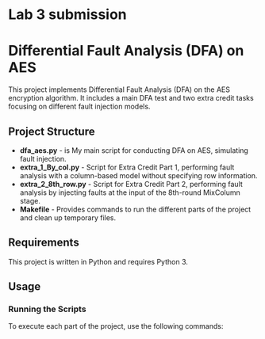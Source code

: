 # Lab 3 submission
# Differential Fault Analysis (DFA) on AES

This project implements Differential Fault Analysis (DFA) on the AES encryption algorithm. It includes a main DFA test and two extra credit tasks focusing on different fault injection models.

## Project Structure

- **dfa_aes.py** - is My main script for conducting DFA on AES, simulating fault injection.
- **extra_1_By_col.py** - Script for Extra Credit Part 1, performing fault analysis with a column-based model without specifying row information.
- **extra_2_8th_row.py** - Script for Extra Credit Part 2, performing fault analysis by injecting faults at the input of the 8th-round MixColumn stage.
- **Makefile** - Provides commands to run the different parts of the project and clean up temporary files.

## Requirements

This project is written in Python and requires Python 3. 
## Usage

### Running the Scripts

To execute each part of the project, use the following commands:


